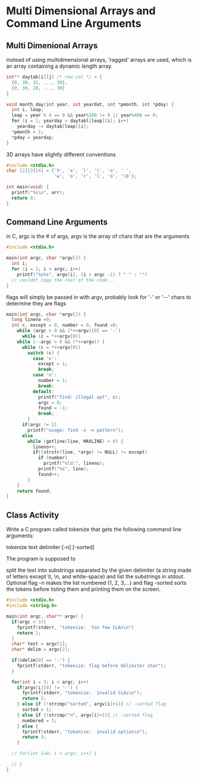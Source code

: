# Multi Dimensional Arrays and Command Line Arguments


## Multi Dimenional Arrays
instead of using multidimensional arrays, 'ragged' arrays are used, which is an array containing a dynamic length array.

```C
int** daytab[i][j] /* row col */ = {
  {0, 30, 31, ..., 30},
  {0, 30, 28, ..., 30}
}

void month_day(int year, int yeardat, int *pmonth, int *pday) {
  int i, leap;
  leap = year % 4 == 0 && year%100 != 0 || year%400 == 0;
  for (i = 1; yearday > daytabl[leap][i]; i++)
    yearday -= daytab[leap][i];
  *pmonth = 1;
  *pday = yearday;
}
```

3D arrays have slightly different conventions

```C
#include <stdio.h>
char [2][3][4] = {'h', 'e', 'l', 'l', 'o', ' ',
                  'w', 'o', 'r', 'l', 'd', '\0'};

int main(void) {
  printf("%s\n", arr);
  return 0;
}
```

## Command Line Arguments

in C, argc is the # of args, argv is the array of chars that are the arguments

```C
#include <stdio.h>

main(int argc, char *argv[]) {
  int i;
  for (i = 1; i < argc; i++)
    printf("%s%s", argv[i], (i < argc -1) ? " " : "")
  // couldnt copy the rest of the code...
}
```

flags will simply be passed in with argv, probably look for '-' or '--' chars to determine they are flags

```C
main(int argc, char *argv[]) {
  long lineno =0;
  int c, except = 0, number = 0, found =0;
    while (argc > 0 && (*++argv)[0] == '-')
      while (c = *++argv[0])
    while (--argc > 0 && (*++argv)) {
      while (c = *++argv[0])
        switch (c) {
          case 'x':
            except = 1;
            break;
          case 'n':
            number = 1;
            break;
          default:
            printf("find: illegal opt", c);
            argc = 0;
            found = -1;
            break;
        }
      if(argc != 1)
        printf("usage: find -x -n pattern");
      else
        while (getline(line, MAXLINE) > 0) {
          lineno++;
          if((strstr(line, *argv) != NULL) != except)
            if (number)
              printf("%ld:", lineno);
            printf("%s", line);
            found++;
        }
    }
    return found;
}
```

## Class Activity
Write a C program called tokenize that gets the following command line arguments:

tokenize text delimiter [-n] [-sorted]

The program is supposed to

split the text into substrings separated by the given delimiter (a string made of letters except \t, \n, and white-space)
and list the substrings in stdout.
Optional flag -n makes the list numbered (1, 2, 3,...)
and flag -sorted sorts the tokens before listing them and printing them on the screen.

```C
#include <stdio.h>
#include <string.h>

main(int argc, char** argv) {
  if(argc < 3){
    fprintf(stderr, "tokenize:  too few CLAs\n")
    return 1;
  }
  char* text = argv[1];
  char* delim = argv[2];

  if(&delim[0] == '-') {
    fprintf(stderr, "tokenize: flag before delimiter char");
  }

  for(int i = 3; i < argc; i++)
    if(argv[i][0] != '-') {
      fprintf(stderr, "tokenize:  invalid CLAs\n");
      return 2;
    } else if (!strcmp("sorted", argv[i]+1){ // -sorted flag
      sorted = 1;
    } else if (!strcmp("n", argv[i]+1){ // -sorted flag
      numbered = 1;
    } else {
      fprintf(stderr, "tokenize:  invalid option\n");
      return 3;
    }

  // for(int i=0; i < argc; i++) {

  // }
}
